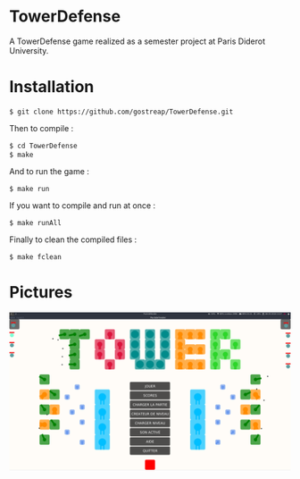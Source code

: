 # TowerDefense
A TowerDefense game realized as a semester project at Paris Diderot University.

# Installation
```
$ git clone https://github.com/gostreap/TowerDefense.git 
```
Then to compile :
```
$ cd TowerDefense
$ make
```
And to run the game :
```
$ make run
```
If you want to compile and run at once :
```
$ make runAll
```
Finally to clean the compiled files :
```
$ make fclean
```

# Pictures
![menu-screenshot](menu.png)


